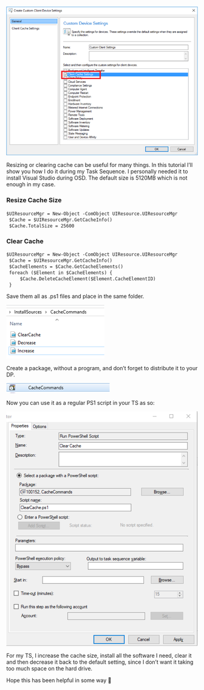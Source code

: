 ![](images/sccm/cache1.png)

Resizing or clearing cache can be useful for many things. In this tutorial I’ll show you how I do it during my Task Sequence. I personally needed it to install Visual Studio during OSD. The default size is 5120MB which is not enough in my case.

### Resize Cache Size
```
$UIResourceMgr = New-Object -ComObject UIResource.UIResourceMgr
 $Cache = $UIResourceMgr.GetCacheInfo()
 $Cache.TotalSize = 25600
```

### Clear Cache
```
$UIResourceMgr = New-Object -ComObject UIResource.UIResourceMgr
 $Cache = $UIResourceMgr.GetCacheInfo()
 $CacheElements = $Cache.GetCacheElements()
 foreach ($Element in $CacheElements) {
     $Cache.DeleteCacheElement($Element.CacheElementID)
 }
```

Save them all as .ps1 files and place in the same folder.

![](images/sccm/cache2.png)

Create a package, without a program, and don’t forget to distribute it to your DP.

![](images/sccm/cache3.png)

Now you can use it as a regular PS1 script in your TS as so:

![](images/sccm/cache4.png)

For my TS, I increase the cache size, install all the software I need, clear it and then decrease it back to the default setting, since I don’t want it taking too much space on the hard drive.

Hope this has been helpful in some way 🙂